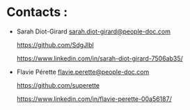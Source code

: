 # Contacts :

* Sarah Diot-Girard <sarah.diot-girard@people-doc.com>

	https://github.com/SdgJlbl

	https://www.linkedin.com/in/sarah-diot-girard-7506ab35/

* Flavie Pérette <flavie.perette@people-doc.com>

	https://github.com/superette

	https://www.linkedin.com/in/flavie-perette-00a56187/

